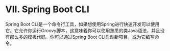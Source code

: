 # VII. Spring Boot CLI

Spring Boot CLI是一个命令行工具，如果想使用Spring进行快速开发可以使用它。它允许你运行Groovy脚本，这意味着你可以使用熟悉的类Java语法，并且没有那么多的模板代码。你可以通过Spring Boot CLI启动新项目，或为它编写命令。

